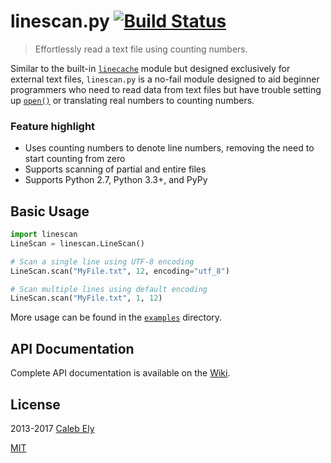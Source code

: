 # linescan.py [![Build Status](https://travis-ci.org/le717/linescan.py.svg?branch=master)](https://travis-ci.org/le717/linescan.py) #

> Effortlessly read a text file using counting numbers.

Similar to the built-in [`linecache`](http://docs.python.org/3/library/linecache.html) module but designed exclusively for external text files, `linescan.py` is a no-fail module designed to aid beginner programmers who need to read data from text files but have trouble setting up [`open()`](http://docs.python.org/3/library/functions.html#open) or translating real numbers to counting numbers.

### Feature highlight ###
* Uses counting numbers to denote line numbers, removing the need to start counting from zero
* Supports scanning of partial and entire files
* Supports Python 2.7, Python 3.3+, and PyPy

## Basic Usage ##
```python
import linescan
LineScan = linescan.LineScan()

# Scan a single line using UTF-8 encoding
LineScan.scan("MyFile.txt", 12, encoding="utf_8")

# Scan multiple lines using default encoding
LineScan.scan("MyFile.txt", 1, 12)
```

More usage can be found in the [`examples`](/examples) directory.

## API Documentation ##
Complete API documentation is available on the [Wiki](https://github.com/le717/linescan.py/wiki/).

## License ##
2013-2017 [Caleb Ely](https://CodeTri.net)

[MIT](LICENSE)
